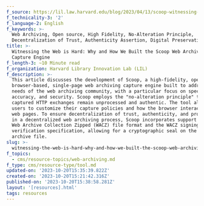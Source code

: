 ```yaml
---
f_source: https://lil.law.harvard.edu/blog/2023/04/13/scoop-witnessing-the-web/
f_technicality-3: '2'
f_language-2: English
f_keywords: >-
  Web Archiving, Open source, High Fidelity, No-Alteration Principle,
  Decentralization of Trust, Authenticity Assertion, Digital Preservation
title: >-
  Witnessing the Web is Hard: Why and How We Built the Scoop Web Archiving
  Capture Engine
f_length-3: ~10 Minute read
f_organization: Harvard Library Innovation Lab (LIL)
f_description: >-
  This article discusses the development of Scoop, a high-fidelity, open-source,
  browser-based, single-page web archiving capture engine built to address the
  needs of the web archiving community, with a particular focus on specificity,
  accuracy, and security. Scoop employs the "no-alteration principle" to ensure
  captured HTTP exchanges remain unprocessed and authentic. The tool allows
  users to customize their capture policies and how the browser interacts with
  web pages. To ensure decentralization of trust, authenticity, and provenance
  in a decentralized web archiving process, Scoop incorporates support for the
  Web Archive Collection Zipped (WACZ) file format and the WACZ signing and
  verification specification, allowing for a cryptographic seal on the web
  archive file​.
slug: >-
  witnessing-the-web-is-hard-why-and-how-we-built-the-scoop-web-archiving-capture-engine-16981
f_topics:
  - cms/resource-topics/web-archiving.md
f_type: cms/resource-type/tool.md
updated-on: '2023-10-20T15:35:39.822Z'
created-on: '2023-10-20T15:21:42.316Z'
published-on: '2023-10-20T15:38:58.281Z'
layout: '[resources].html'
tags: resources
---
```



